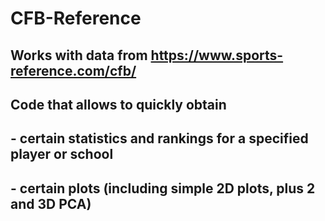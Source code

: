 # CFB-Reference

## Works with data from https://www.sports-reference.com/cfb/
## Code that allows to quickly obtain 
## - certain statistics and rankings for a specified player or school
## - certain plots (including simple 2D plots, plus 2 and 3D PCA)
